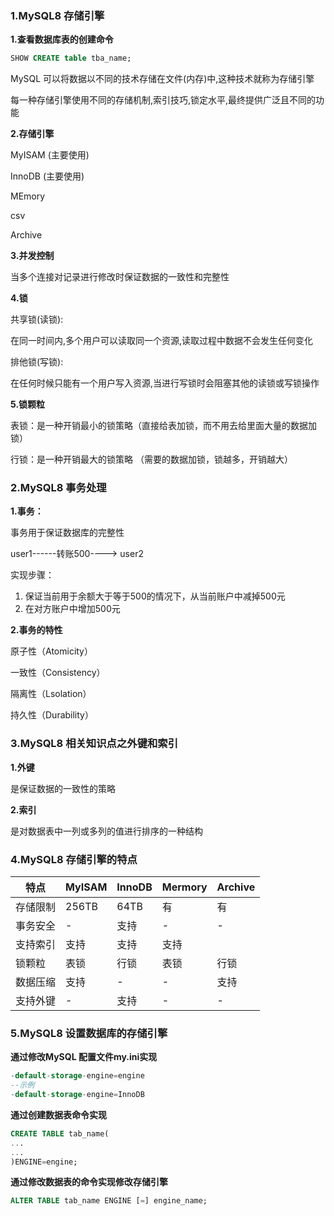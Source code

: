 ### 1.MySQL8 存储引擎

**1.查看数据库表的创建命令**

```sql
SHOW CREATE table tba_name;
```

MySQL 可以将数据以不同的技术存储在文件(内存)中,这种技术就称为存储引擎

每一种存储引擎使用不同的存储机制,索引技巧,锁定水平,最终提供广泛且不同的功能

**2.存储引擎**

MyISAM	(主要使用)

InnoDB	(主要使用)

MEmory

csv

Archive

**3.并发控制**

当多个连接对记录进行修改时保证数据的一致性和完整性

**4.锁**

共享锁(读锁):

在同一时间内,多个用户可以读取同一个资源,读取过程中数据不会发生任何变化

排他锁(写锁):

在任何时候只能有一个用户写入资源,当进行写锁时会阻塞其他的读锁或写锁操作

**5.锁颗粒**

表锁：是一种开销最小的锁策略（直接给表加锁，而不用去给里面大量的数据加锁）

行锁：是一种开销最大的锁策略	（需要的数据加锁，锁越多，开销越大）

### 2.MySQL8 事务处理

**1.事务：**

事务用于保证数据库的完整性

user1------转账500----> user2

实现步骤：

1. 保证当前用于余额大于等于500的情况下，从当前账户中减掉500元
2. 在对方账户中增加500元

**2.事务的特性**

原子性（Atomicity）

一致性（Consistency）

隔离性（Lsolation）

持久性（Durability）

### 3.MySQL8 相关知识点之外键和索引

**1.外键**

是保证数据的一致性的策略

**2.索引**

是对数据表中一列或多列的值进行排序的一种结构

### 4.MySQL8 存储引擎的特点

| 特点     | MyISAM | InnoDB | Mermory | Archive |
| -------- | ------ | ------ | ------- | ------- |
| 存储限制 | 256TB  | 64TB   | 有      | 有      |
| 事务安全 | -      | 支持   | -       | -       |
| 支持索引 | 支持   | 支持   | 支持    |         |
| 锁颗粒   | 表锁   | 行锁   | 表锁    | 行锁    |
| 数据压缩 | 支持   | -      | -       | 支持    |
| 支持外键 | -      | 支持   | -       | -       |

### 5.MySQL8 设置数据库的存储引擎

**通过修改MySQL 配置文件my.ini实现**

```sql
-default-storage-engine=engine  
--示例
-default-storage-engine=InnoDB  
```

**通过创建数据表命令实现**

```sql 
CREATE TABLE tab_name(
...
...
)ENGINE=engine;
```

**通过修改数据表的命令实现修改存储引擎**

```sql
ALTER TABLE tab_name ENGINE [=] engine_name;
```

